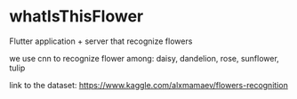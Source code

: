 # whatIsThisFlower
Flutter application + server that recognize flowers

we use cnn to recognize flower among: daisy, dandelion, rose, sunflower, tulip

link to the dataset: https://www.kaggle.com/alxmamaev/flowers-recognition
